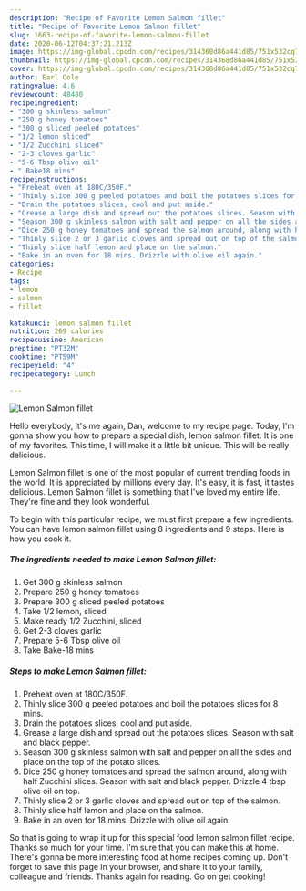 ```yaml
---
description: "Recipe of Favorite Lemon Salmon fillet"
title: "Recipe of Favorite Lemon Salmon fillet"
slug: 1663-recipe-of-favorite-lemon-salmon-fillet
date: 2020-06-12T04:37:21.213Z
image: https://img-global.cpcdn.com/recipes/314368d86a441d85/751x532cq70/lemon-salmon-fillet-recipe-main-photo.jpg
thumbnail: https://img-global.cpcdn.com/recipes/314368d86a441d85/751x532cq70/lemon-salmon-fillet-recipe-main-photo.jpg
cover: https://img-global.cpcdn.com/recipes/314368d86a441d85/751x532cq70/lemon-salmon-fillet-recipe-main-photo.jpg
author: Earl Cole
ratingvalue: 4.6
reviewcount: 48480
recipeingredient:
- "300 g skinless salmon"
- "250 g honey tomatoes"
- "300 g sliced peeled potatoes"
- "1/2 lemon sliced"
- "1/2 Zucchini sliced"
- "2-3 cloves garlic"
- "5-6 Tbsp olive oil"
- " Bake18 mins"
recipeinstructions:
- "Preheat oven at 180C/350F."
- "Thinly slice 300 g peeled potatoes and boil the potatoes slices for 8 mins."
- "Drain the potatoes slices, cool and put aside."
- "Grease a large dish and spread out the potatoes slices. Season with salt and black pepper."
- "Season 300 g skinless salmon with salt and pepper on all the sides and place on the top of the potato slices."
- "Dice 250 g honey tomatoes and spread the salmon around, along with half Zucchini slices. Season with salt and black pepper. Drizzle 4 tbsp olive oil on top."
- "Thinly slice 2 or 3 garlic cloves and spread out on top of the salmon."
- "Thinly slice half lemon and place on the salmon."
- "Bake in an oven for 18 mins. Drizzle with olive oil again."
categories:
- Recipe
tags:
- lemon
- salmon
- fillet

katakunci: lemon salmon fillet 
nutrition: 269 calories
recipecuisine: American
preptime: "PT32M"
cooktime: "PT59M"
recipeyield: "4"
recipecategory: Lunch

---
```



![Lemon Salmon fillet](https://img-global.cpcdn.com/recipes/314368d86a441d85/751x532cq70/lemon-salmon-fillet-recipe-main-photo.jpg)

Hello everybody, it's me again, Dan, welcome to my recipe page. Today, I'm gonna show you how to prepare a special dish, lemon salmon fillet. It is one of my favorites. This time, I will make it a little bit unique. This will be really delicious.

Lemon Salmon fillet is one of the most popular of current trending foods in the world. It is appreciated by millions every day. It's easy, it is fast, it tastes delicious. Lemon Salmon fillet is something that I've loved my entire life. They're fine and they look wonderful.




To begin with this particular recipe, we must first prepare a few ingredients. You can have lemon salmon fillet using 8 ingredients and 9 steps. Here is how you cook it.

<!--inarticleads1-->

##### The ingredients needed to make Lemon Salmon fillet:

1. Get 300 g skinless salmon
1. Prepare 250 g honey tomatoes
1. Prepare 300 g sliced peeled potatoes
1. Take 1/2 lemon, sliced
1. Make ready 1/2 Zucchini, sliced
1. Get 2-3 cloves garlic
1. Prepare 5-6 Tbsp olive oil
1. Take  Bake-18 mins




<!--inarticleads2-->

##### Steps to make Lemon Salmon fillet:

1. Preheat oven at 180C/350F.
1. Thinly slice 300 g peeled potatoes and boil the potatoes slices for 8 mins.
1. Drain the potatoes slices, cool and put aside.
1. Grease a large dish and spread out the potatoes slices. Season with salt and black pepper.
1. Season 300 g skinless salmon with salt and pepper on all the sides and place on the top of the potato slices.
1. Dice 250 g honey tomatoes and spread the salmon around, along with half Zucchini slices. Season with salt and black pepper. Drizzle 4 tbsp olive oil on top.
1. Thinly slice 2 or 3 garlic cloves and spread out on top of the salmon.
1. Thinly slice half lemon and place on the salmon.
1. Bake in an oven for 18 mins. Drizzle with olive oil again.




So that is going to wrap it up for this special food lemon salmon fillet recipe. Thanks so much for your time. I'm sure that you can make this at home. There's gonna be more interesting food at home recipes coming up. Don't forget to save this page in your browser, and share it to your family, colleague and friends. Thanks again for reading. Go on get cooking!
